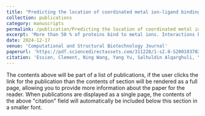 ```yaml
---
title: "Predicting the location of coordinated metal ion-ligand binding sites using geometry-aware graph neural networks"
collection: publications
category: manuscripts
permalink: /publication/Predicting the location of coordinated metal ion-ligand binding sites using geometry-aware graph neural networks
excerpt: 'More than 50 % of proteins bind to metal ions. Interactions between metal ions and proteins, especially coordinated interactions, are essential for biological functions, such as maintaining protein structure and signal transport. Physiological metal-ion binding prediction is pivotal for both elucidating the biological functions of proteins and for the design of new drugs. However, accurately predicting these interactions remains challenging. In this study, we proposed GPred, a novel structure-based method that transforms the 3-dimensional structure of a protein into a point cloud representation and then designs a geometry-aware graph neural network to learn the local structural properties of each amino acid residue under specific ligand-binding supervision. We trained our model to predict the location of coordinated binding sites for five essential metal ions: Zn2+, Ca2+, Mg2+, Mn2+, and Fe2+. We further demonstrated the versatility of GPred by applying transfer learning to predict the binding sites of 2 heavy metal ions, that is, cadmium (Cd2+) and mercury (Hg2+). We achieved greater than 19.62 %, 14.32 %, 36.62 %, and 40.69 % improvement in the area under the precision-recall curve (AUPR) of Zn2+, Ca2+, Mg2+, Mn2+, and Fe2+, respectively, when compared with 6 current accessible state-of-the-art sequence-based or structure-based tools. We also validated the proposed approach on protein structures predicted by AlphaFold2, and its performance was similar to experimental protein structures. In both cases, achieving a low false discovery rate for proteins without annotated ion-binding sites was demonstrated. '
date: 2024-12-17
venue: 'Computational and Structural Biotechnology Journal'
paperurl: 'https://pdf.sciencedirectassets.com/311228/1-s2.0-S2001037024X00021/1-s2.0-S2001037024004410/main.pdf?X-Amz-Security-Token=IQoJb3JpZ2luX2VjEOP%2F%2F%2F%2F%2F%2F%2F%2F%2F%2FwEaCXVzLWVhc3QtMSJIMEYCIQDTl%2BQlnHiTj1h5Sf6TOeJy9gZPoBUY%2FaHgNvd81yrNhgIhAKYWv%2B%2FDeSJ%2Bb1smYJdaVx%2FVp%2Byjt7Y1P0erGjZ0lE3iKrIFCHwQBRoMMDU5MDAzNTQ2ODY1IgyUHY6SKx21vqavuTEqjwUrEsJXVhWCPZ2MVJZp6kUYPQNiydEWC1dlIzJhZ9IL91mV5ZEIEN368SbqeoSemwDxZkM7NEON%2Bx85r%2F%2FGAOJx4YLhEWmOVLKOxzwyd0yI9IeOhXK1hnOTPme%2BkH2q5%2BRiI85m%2FYJ88bqk6j%2FI6kw3csmzxm9APa3UVG8EEBsuVsdvkRsR3NWoUY9XbZtSvdoGPayjF3z5ZhCdZOvUf0brH8%2F5fQleax31nyWATsV%2B5QTZQ1Zz5tpQC3qRKulxVCLV%2FsC%2B0NuXlB7RmCu3e4r1lFdJ0LK%2BcPkA6OCf5TqEHa%2FFLg6Xf7bvRpSmPYX2tJWG1JdJ289efVhlH4NwCxKPD36RyMvfD6hv1FVQS%2BGNxcBtYKrQFP5WqMrp0Dy%2BP7tGAr7d0SaI%2FC3BgU7ZkCKZl4DJEP9qlv8OOBJlHI6B9WPPWjKDWvy3rLGcDXkYeIfgDuZ%2BJoZwC5nshVZgBM8dzPhsCUoHS6qUzrnnyn0rNPdvWjPaCbnwRc3p6IKf%2BABbCbhJI3pKMk2Bc8KaDRGw8PRMIOmmXWkbe%2FdkOE5qBkfmgWPVFj3Nw%2FHNjx%2FLoy81KpGy2FdLnnqXmsHDizQUIeXwkSnOi3eu1bMx%2Fkrc63v8uqdDDkWqZNzhKlZafdXXw1mpNqtTiBvfxpdwVkyk9MvQZjFNaeGAQJ1ipDuX5GUSdpXcESNQz%2F0lAuhcpKZOsHyJ35yubChKvtvWuVC4hjuPk66ADMgvwzNelbrecX05KDZZLvZZmER8aEh%2F3aMvFR1bT9C0cr%2BO%2BIcruxp%2BFbQQDhdlbPaY06R2O%2Bbjs0u48Gi0sGtcPStKyN9S1f1ZdTnoAtmuV%2FppRDcD7tOY%2BGPaKmr%2Ft8noXMleX5jIMIOVv8AGOrABGoX7Mzjk7NqO%2Fph8TU1Brx9cyhx8Op2%2F7tyx8rK7f%2Fma0TJG%2BKQIHkgUwlKRa34BSWPy0vVSvnZCZSBEillW5yQBKhuLjWBbJxCoYWpGU2rV3D5v6P0zPfIgoWXeCjuiNkGPzhTMpjF%2B4D94biLbNR2C6sDtaZHe0u9pgDIa3sp2BUbT%2F11IXNzo5hJPmmpuD6F4zCcgmBo9ft7lGuMjFKSUPZoXaN8k3eW7q18OSlw%3D&X-Amz-Algorithm=AWS4-HMAC-SHA256&X-Amz-Date=20250428T192223Z&X-Amz-SignedHeaders=host&X-Amz-Expires=300&X-Amz-Credential=ASIAQ3PHCVTYTPQOOQ37%2F20250428%2Fus-east-1%2Fs3%2Faws4_request&X-Amz-Signature=92600e5a763d60790289c282ee7f900e886ff5c737da8d497a9b5b98089ecee0&hash=04f5505af076c011e8996f12d88265394c47a732752c2b195a5a32af6b566b8f&host=68042c943591013ac2b2430a89b270f6af2c76d8dfd086a07176afe7c76c2c61&pii=S2001037024004410&tid=spdf-8b30cd93-8b11-4769-8376-a8199c42920f&sid=2780609b9c52574fc2594bd56ae8e09341cdgxrqa&type=client&tsoh=d3d3LnNjaWVuY2VkaXJlY3QuY29t&rh=d3d3LnNjaWVuY2VkaXJlY3QuY29t&ua=0f105d5c565707065d51&rr=9378ed96eb9e6b56&cc=us'
citation: 'Essien, Clement, Ning Wang, Yang Yu, Salhuldin Alqarghuli, Yongfang Qin, Negin Manshour, Fei He, and Dong Xu. "Predicting the location of coordinated metal ion-ligand binding sites using geometry-aware graph neural networks." Computational and Structural Biotechnology Journal 27 (2025): 137-148.'
---
```


The contents above will be part of a list of publications, if the user clicks the link for the publication than the contents of section will be rendered as a full page, allowing you to provide more information about the paper for the reader. When publications are displayed as a single page, the contents of the above "citation" field will automatically be included below this section in a smaller font.
